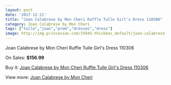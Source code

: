 ```yaml
---
layout: post
date: '2017-12-21'
title: "Joan Calabrese by Mon Cheri Ruffle Tulle Girl's Dress 110306"
category: Joan Calabrese by Mon Cheri
tags: ["tulle","joan","prom","dresses","dress"]
image: http://img.princessan.com/33945-thickbox_default/joan-calabrese-by-mon-cheri-ruffle-tulle-girl-s-dress-110306.jpg
---
```

Joan Calabrese by Mon Cheri Ruffle Tulle Girl's Dress 110306

On Sales: **$156.99**
<a href="https://www.princessan.com/en/15827-joan-calabrese-by-mon-cheri-ruffle-tulle-girl-s-dress-110306.html"><amp-img layout="responsive" width="600" height="600" src="//img.princessan.com/33945-thickbox_default/joan-calabrese-by-mon-cheri-ruffle-tulle-girl-s-dress-110306.jpg" alt="Joan Calabrese by Mon Cheri Ruffle Tulle Girl's Dress 110306 0" /></a>

Buy it: [Joan Calabrese by Mon Cheri Ruffle Tulle Girl's Dress 110306](https://www.princessan.com/en/15827-joan-calabrese-by-mon-cheri-ruffle-tulle-girl-s-dress-110306.html "Joan Calabrese by Mon Cheri Ruffle Tulle Girl's Dress 110306")

View more: [Joan Calabrese by Mon Cheri](https://www.princessan.com/en/118- "Joan Calabrese by Mon Cheri")